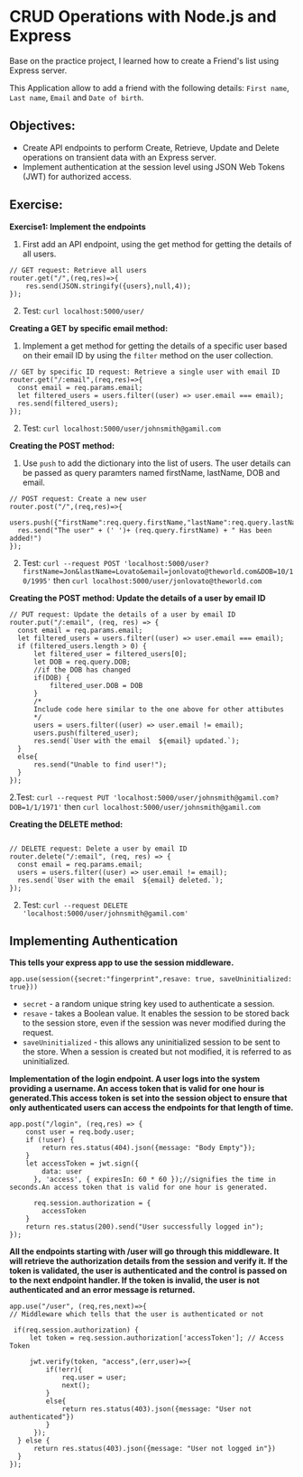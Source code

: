 
# CRUD Operations with Node.js and Express
Base on the practice project, I learned how to create a Friend's list using Express server.

This Application allow to add a friend with the following details: `First name`, `Last name`, `Email` and `Date of birth`.

## Objectives:
* Create API endpoints to perform Create, Retrieve, Update and Delete operations on transient data with an Express server.
* Implement authentication at the session level using JSON Web Tokens (JWT) for authorized access.

## Exercise:

**Exercise1: Implement the endpoints**
1. First add an API endpoint, using the get method for getting the details of all users.





```
// GET request: Retrieve all users
router.get("/",(req,res)=>{
    res.send(JSON.stringify({users},null,4));
});
```


2. Test: `curl localhost:5000/user/`


**Creating a GET by specific email method:**

1. Implement a get method for getting the details of a specific user based on their email ID by using the `filter` method on the user collection.


  ```
  // GET by specific ID request: Retrieve a single user with email ID
router.get("/:email",(req,res)=>{
    const email = req.params.email;
    let filtered_users = users.filter((user) => user.email === email);
    res.send(filtered_users);
});
 ```


2. Test: `curl localhost:5000/user/johnsmith@gamil.com`


**Creating the POST method:**

1. Use `push` to add the dictionary into the list of users. The user details can be passed as query paramters named firstName, lastName, DOB and email.


  ```
  // POST request: Create a new user
router.post("/",(req,res)=>{
    users.push({"firstName":req.query.firstName,"lastName":req.query.lastName,"email":req.query.email,"DOB":req.query.DOB});
    res.send("The user" + (' ')+ (req.query.firstName) + " Has been added!")
});
  ```
2. Test: `curl --request POST 'localhost:5000/user?firstName=Jon&lastName=Lovato&email=jonlovato@theworld.com&DOB=10/10/1995'`
   then `curl localhost:5000/user/jonlovato@theworld.com`

**Creating the POST method: Update the details of a user by email ID**

  ```
  // PUT request: Update the details of a user by email ID
router.put("/:email", (req, res) => {
    const email = req.params.email;
    let filtered_users = users.filter((user) => user.email === email);
    if (filtered_users.length > 0) {
        let filtered_user = filtered_users[0];
        let DOB = req.query.DOB;
        //if the DOB has changed
        if(DOB) {
            filtered_user.DOB = DOB
        }
        /*
        Include code here similar to the one above for other attibutes
        */
        users = users.filter((user) => user.email != email);
        users.push(filtered_user);
        res.send(`User with the email  ${email} updated.`);
    }
    else{
        res.send("Unable to find user!");
    }
});
   ```
2.Test: `curl --request PUT 'localhost:5000/user/johnsmith@gamil.com?DOB=1/1/1971'`
then `curl localhost:5000/user/johnsmith@gamil.com`



**Creating the DELETE method:**

  ```

// DELETE request: Delete a user by email ID
router.delete("/:email", (req, res) => {
    const email = req.params.email;
    users = users.filter((user) => user.email != email);
    res.send(`User with the email  ${email} deleted.`);
});
```
2. Test: `curl --request DELETE 'localhost:5000/user/johnsmith@gamil.com'`


## Implementing Authentication
**This tells your express app to use the session middleware.**


`app.use(session({secret:"fingerprint",resave: true, saveUninitialized: true}))`



* `secret` - a random unique string key used to authenticate a session.
* `resave` - takes a Boolean value. It enables the session to be stored back to the session store, even if the session was never modified during the request.
* `saveUninitialized` - this allows any uninitialized session to be sent to the store. When a session is created but not modified, it is referred to as uninitialized.

**Implementation of the login endpoint. A user logs into the system providing a username. An access token that is valid for one hour is generated.This access token is set into the session object to ensure that only authenticated users can access the endpoints for that length of time.**
```
app.post("/login", (req,res) => {
    const user = req.body.user;
    if (!user) {
        return res.status(404).json({message: "Body Empty"});
    }
    let accessToken = jwt.sign({
        data: user
      }, 'access', { expiresIn: 60 * 60 });//signifies the time in seconds.An access token that is valid for one hour is generated. 

      req.session.authorization = {
        accessToken
    }
    return res.status(200).send("User successfully logged in");
});
```

**All the endpoints starting with /user will go through this middleware. It will retrieve the authorization details from the session and verify it. If the token is validated, the user is authenticated and the control is passed on to the next endpoint handler. If the token is invalid, the user is not authenticated and an error message is returned.**
  ```
  app.use("/user", (req,res,next)=>{
// Middleware which tells that the user is authenticated or not

   if(req.session.authorization) {
       let token = req.session.authorization['accessToken']; // Access Token

       jwt.verify(token, "access",(err,user)=>{
           if(!err){
               req.user = user;
               next();
           }
           else{
               return res.status(403).json({message: "User not authenticated"})
           }
        });
    } else {
        return res.status(403).json({message: "User not logged in"})
    }
});
```
